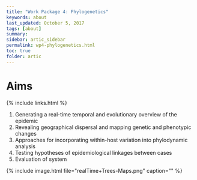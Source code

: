 ```yaml
---
title: "Work Package 4: Phylogenetics"
keywords: about
last_updated: October 5, 2017
tags: [about]
summary:
sidebar: artic_sidebar
permalink: wp4-phylogenetics.html
toc: true
folder: artic
---
```



# Aims

{% include links.html %}

1. Generating a real-time temporal and evolutionary overview of the epidemic
2. Revealing geographical dispersal and mapping genetic and phenotypic changes
3. Approaches for incorporating within-host variation into phylodynamic analysis
4. Testing hypotheses of epidemiological linkages between cases
5. Evaluation of system

{% include image.html file="realTime+Trees-Maps.png" caption="" %}

